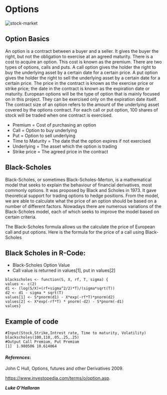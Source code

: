Options
===========================
![stock-market](https://github.com/ULStats/MA4128Assessment-2018/blob/master/Stock-market.jpg)



## Option Basics
An option is a contract between a buyer and a seller. It gives the buyer the right, but not the obligation to exercise at an agreed maturity. There is a cost to acquire an option. This cost is known as the premium. There are two types of options, calls and puts. A call option gives the holder the right to buy the underlying asset by a certain date for a certain price. A put option gives the holder the right to sell the underlying asset by a certain date for a certain price. The price in the contract is known as the exercise price or strike price; the date in the contract is known as the expiration date or maturity. European options will be the type of option that is mainly focused on in this project. They can be exercised only on the expiration date itself.
The contract size of an option refers to the amount of the underlying asset covered by the options contract. For each call or put option, 100 shares of stock will be traded when one contract is exercised. 
* Premium = Cost of purchasing an option
* Call = Option to buy underlying 
* Put = Option to sell underlying
* Time to Maturity = The date that the option expires if not exercised
* Underlying = The asset which the option is trading
* Strike price = The agreed price in the contract



## Black-Scholes 
Black-Scholes, or sometimes Black-Scholes-Merton, is a mathematical model that seeks to explain the behaviour of financial derivatives, most commonly options. 
It was proposed by Black and Scholes in 1973. It gave theoretical support for trading options to hedge positions. From the model, we are able to calculate what the price of an option should be based on a number of different factors. Nowadays there are numerous variations of the Black-Scholes model, each of which seeks to improve the model based on certain criteria. 

The Black-Scholes formula allows us the calculate the price of European call and put options. Here is the formula for the price of a call using Black-Scholes
## Black Scholes in R-Code:

* Black-Scholes Option Value
* Call value is returned in values[1], put in values[2]


```
blackscholes <- function(S, X, rf, T, sigma) {  
values <- c(2)    
d1 <- (log(S/X)+(rf+sigma^2/2)*T)/(sigma*sqrt(T))  
d2 <- d1 - sigma * sqrt(T)    
values[1] <- S*pnorm(d1) - X*exp(-rf*T)*pnorm(d2)  
values[2] <- X*exp(-rf*T) * pnorm(-d2) - S*pnorm(-d1)    
values}
```


## Example of code
```
#Input(Stock,Strike,Intrest rate, Time to maturity, Volatility)
blackscholes(100,110,.05,.25,.25)
#Output Call Premium, Put Premium
[1]  1.980506 10.614064
```
#### *_References_*:
John C Hull, Options, futures and other Derivatives 2009.

https://www.investopedia.com/terms/o/option.asp.


***Luke O'Halloran***


